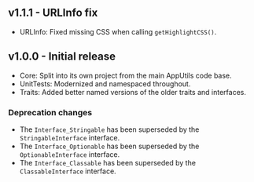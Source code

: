 ## v1.1.1 - URLInfo fix
- URLInfo: Fixed missing CSS when calling `getHighlightCSS()`.

## v1.0.0 - Initial release
- Core: Split into its own project from the main AppUtils code base.
- UnitTests: Modernized and namespaced throughout.
- Traits: Added better named versions of the older traits and interfaces.

### Deprecation changes

- The `Interface_Stringable` has been superseded by the
  `StringableInterface` interface.
- The `Interface_Optionable` has been superseded by the
  `OptionableInterface` interface.
- The `Interface_Classable` has been superseded by the
  `ClassableInterface` interface.
